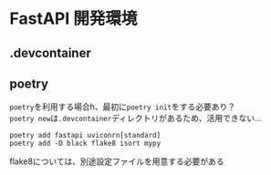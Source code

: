 # FastAPI 開発環境

## .devcontainer


## poetry
`poetry`を利用する場合h、最初に`poetry init`をする必要あり？
<br/>
`poetry new`は`.devcontainer`ディレクトリがあるため、活用できない...

```
poetry add fastapi uviconrn[standard]
poetry add -D black flake8 isort mypy
```
flake8については、別途設定ファイルを用意する必要がある

```
```